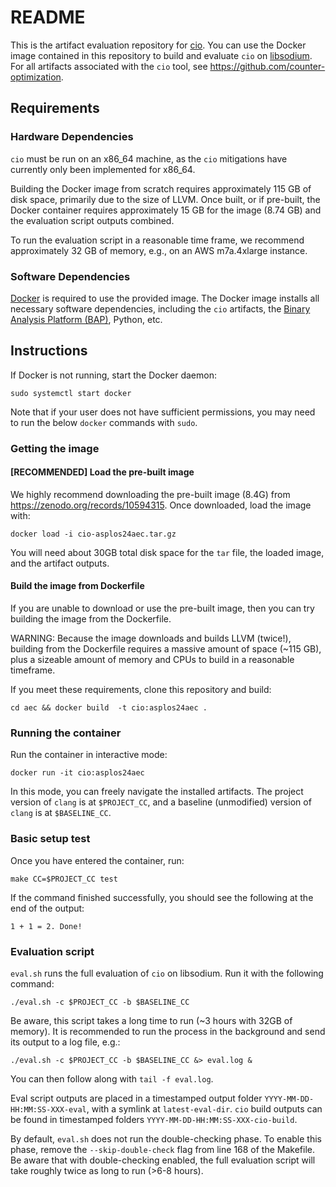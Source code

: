 # README

This is the artifact evaluation repository for [cio](https://github.com/counter-optimization/cio).
You can use the Docker image contained in this repository to build and evaluate `cio` on
[libsodium](https://libsodium.org/).
For all artifacts associated with the `cio` tool, see https://github.com/counter-optimization.

## Requirements

### Hardware Dependencies

`cio` must be run on an x86_64 machine, as the `cio` mitigations have currently only been
implemented for x86_64.

Building the Docker image from scratch requires approximately 115 GB of disk space, primarily due
to the size of LLVM. Once built, or if pre-built, the Docker container requires approximately
15 GB for the image (8.74 GB) and the evaluation script outputs combined.

To run the evaluation script in a reasonable time frame, we recommend approximately 32 GB of memory, e.g., on an AWS m7a.4xlarge instance.

### Software Dependencies

[Docker](https://www.docker.com/) is required to use the provided image.
The Docker image installs all necessary software dependencies, including the `cio` artifacts,
the [Binary Analysis Platform (BAP)](https://github.com/BinaryAnalysisPlatform/bap), Python, etc.

## Instructions

If Docker is not running, start the Docker daemon:

```
sudo systemctl start docker
```

Note that if your user does not have sufficient permissions, you may need to run the below `docker`
commands with `sudo`.

### Getting the image

#### [RECOMMENDED] Load the pre-built image

We highly recommend downloading the pre-built image (8.4G) from https://zenodo.org/records/10594315.
Once downloaded, load the image with:

```
docker load -i cio-asplos24aec.tar.gz
```

You will need about 30GB total disk space for the `tar` file, the loaded image, and the artifact
outputs.

#### Build the image from Dockerfile

If you are unable to download or use the pre-built image, then you can try building the image from
the Dockerfile.

WARNING: Because the image downloads and builds LLVM (twice!), building from the Dockerfile
requires a massive amount of space (~115 GB), plus a sizeable amount of memory and CPUs to build in
a reasonable timeframe.

If you meet these requirements, clone this repository and build:

```
cd aec && docker build  -t cio:asplos24aec .
```

### Running the container

Run the container in interactive mode:

```
docker run -it cio:asplos24aec
```

In this mode, you can freely navigate the installed artifacts.
The project version of `clang` is at `$PROJECT_CC`, and a baseline (unmodified) version
of `clang` is at `$BASELINE_CC`.

### Basic setup test

Once you have entered the container, run:

```
make CC=$PROJECT_CC test
```

If the command finished successfully, you should see the following at the end of the output:

```
1 + 1 = 2. Done!
```

### Evaluation script

`eval.sh` runs the full evaluation of `cio` on libsodium.
Run it with the following command:

```
./eval.sh -c $PROJECT_CC -b $BASELINE_CC
```

Be aware, this script takes a long time to run (~3 hours with 32GB of memory).
It is recommended to run the process in the background and send its output to a log file, e.g.:

```
./eval.sh -c $PROJECT_CC -b $BASELINE_CC &> eval.log &
```

You can then follow along with `tail -f eval.log`.

Eval script outputs are placed in a timestamped
output folder `YYYY-MM-DD-HH:MM:SS-XXX-eval`, with a symlink at `latest-eval-dir`.
`cio` build outputs can be found in timestamped folders `YYYY-MM-DD-HH:MM:SS-XXX-cio-build`.

By default, `eval.sh` does not run the double-checking phase.
To enable this phase, remove the `--skip-double-check` flag from line 168 of the Makefile.
Be aware that with double-checking enabled, the full evaluation script will take roughly twice as long to run (>6-8 hours).
